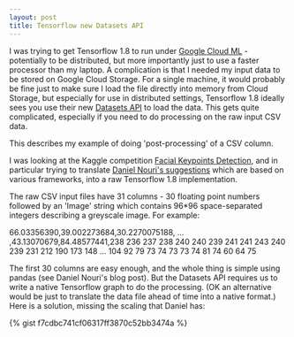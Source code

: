 ```yaml
---
layout: post
title: Tensorflow new Datasets API
---
```


I was trying to get Tensorflow 1.8 to run under [Google Cloud ML](https://cloud.google.com/ml-engine/) - potentially to be distributed, but more importantly just to use a faster processor than my laptop. A complication is that I needed my input data to be stored on Google Cloud Storage. For a single machine, it would probably be fine just to make sure I load the file directly into memory from Cloud Storage, but especially for use in distributed settings, Tensorflow 1.8 ideally sees you use their new [Datasets API](https://www.tensorflow.org/programmers_guide/datasets) to load the data. This gets quite complicated, especially if you need to do processing on the raw input CSV data.

This describes my example of doing 'post-processing' of a CSV column.

I was looking at the Kaggle competition [Facial Keypoints Detection](https://www.kaggle.com/c/facial-keypoints-detection), and in particular trying to translate [Daniel Nouri's suggestions](http://danielnouri.org/notes/2014/12/17/using-convolutional-neural-nets-to-detect-facial-keypoints-tutorial/) which are based on various frameworks, into a raw Tensorflow 1.8 implementation.

The raw CSV input files have 31 columns - 30 floating point numbers followed by an 'Image' string which contains 96*96 space-separated integers describing a greyscale image. For example:

66.03356390,39.002273684,30.2270075188, ... ,43.13070679,84.48577441,238 236 237 238 240 240 239 241 241 243 240 239 231 212 190 173 148 ... 104 92 79 73 74 73 73 74 81 74 60 64 75

The first 30 columns are easy enough, and the whole thing is simple using pandas (see Daniel Nouri's blog post). But the Datasets API requires us to write a native Tensorflow graph to do the processing. (OK an alternative would be just to translate the data file ahead of time into a native format.) Here is a solution, missing the scaling that Daniel has:

{% gist f7cdbc741cf06317ff3870c52bb3474a %}
